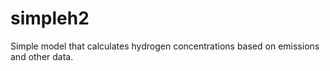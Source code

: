 # simpleh2
Simple model that calculates hydrogen concentrations based on emissions and other data.

